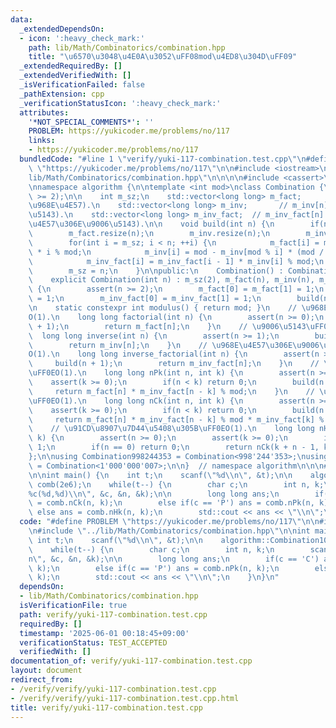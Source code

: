 ```yaml
---
data:
  _extendedDependsOn:
  - icon: ':heavy_check_mark:'
    path: lib/Math/Combinatorics/combination.hpp
    title: "\u6570\u3048\u4E0A\u3052\uFF08mod\u4ED8\u304D\uFF09"
  _extendedRequiredBy: []
  _extendedVerifiedWith: []
  _isVerificationFailed: false
  _pathExtension: cpp
  _verificationStatusIcon: ':heavy_check_mark:'
  attributes:
    '*NOT_SPECIAL_COMMENTS*': ''
    PROBLEM: https://yukicoder.me/problems/no/117
    links:
    - https://yukicoder.me/problems/no/117
  bundledCode: "#line 1 \"verify/yuki-117-combination.test.cpp\"\n#define PROBLEM\
    \ \"https://yukicoder.me/problems/no/117\"\n\n#include <iostream>\n\n#line 1 \"\
    lib/Math/Combinatorics/combination.hpp\"\n\n\n\n#include <cassert>\n#include <vector>\n\
    \nnamespace algorithm {\n\ntemplate <int mod>\nclass Combination {\n    static_assert(mod\
    \ >= 2);\n\n    int m_sz;\n    std::vector<long long> m_fact;      // m_fact[n]:=(n\u306E\
    \u968E\u4E57).\n    std::vector<long long> m_inv;       // m_inv[n]:=(n\u306E\u9006\
    \u5143).\n    std::vector<long long> m_inv_fact;  // m_inv_fact[n]:=(n\u306E\u968E\
    \u4E57\u306E\u9006\u5143).\n\n    void build(int n) {\n        if(n <= m_sz) return;\n\
    \        m_fact.resize(n);\n        m_inv.resize(n);\n        m_inv_fact.resize(n);\n\
    \        for(int i = m_sz; i < n; ++i) {\n            m_fact[i] = m_fact[i - 1]\
    \ * i % mod;\n            m_inv[i] = mod - m_inv[mod % i] * (mod / i) % mod;\n\
    \            m_inv_fact[i] = m_inv_fact[i - 1] * m_inv[i] % mod;\n        }\n\
    \        m_sz = n;\n    }\n\npublic:\n    Combination() : Combination(2) {}\n\
    \    explicit Combination(int n) : m_sz(2), m_fact(n), m_inv(n), m_inv_fact(n)\
    \ {\n        assert(n >= 2);\n        m_fact[0] = m_fact[1] = 1;\n        m_inv[1]\
    \ = 1;\n        m_inv_fact[0] = m_inv_fact[1] = 1;\n        build(n);\n    }\n\
    \n    static constexpr int modulus() { return mod; }\n    // \u968E\u4E57\uFF0E\
    O(1).\n    long long factorial(int n) {\n        assert(n >= 0);\n        build(n\
    \ + 1);\n        return m_fact[n];\n    }\n    // \u9006\u5143\uFF0EO(1).\n  \
    \  long long inverse(int n) {\n        assert(n >= 1);\n        build(n + 1);\n\
    \        return m_inv[n];\n    }\n    // \u968E\u4E57\u306E\u9006\u5143\uFF0E\
    O(1).\n    long long inverse_factorial(int n) {\n        assert(n >= 0);\n   \
    \     build(n + 1);\n        return m_inv_fact[n];\n    }\n    // \u9806\u5217\
    \uFF0EO(1).\n    long long nPk(int n, int k) {\n        assert(n >= 0);\n    \
    \    assert(k >= 0);\n        if(n < k) return 0;\n        build(n + 1);\n   \
    \     return m_fact[n] * m_inv_fact[n - k] % mod;\n    }\n    // \u7D44\u5408\u305B\
    \uFF0EO(1).\n    long long nCk(int n, int k) {\n        assert(n >= 0);\n    \
    \    assert(k >= 0);\n        if(n < k) return 0;\n        build(n + 1);\n   \
    \     return m_fact[n] * m_inv_fact[n - k] % mod * m_inv_fact[k] % mod;\n    }\n\
    \    // \u91CD\u8907\u7D44\u5408\u305B\uFF0EO(1).\n    long long nHk(int n, int\
    \ k) {\n        assert(n >= 0);\n        assert(k >= 0);\n        if(k == 0) return\
    \ 1;\n        if(n == 0) return 0;\n        return nCk(k + n - 1, k);\n    }\n\
    };\n\nusing Combination998244353 = Combination<998'244'353>;\nusing Combination1000000007\
    \ = Combination<1'000'000'007>;\n\n}  // namespace algorithm\n\n\n#line 6 \"verify/yuki-117-combination.test.cpp\"\
    \n\nint main() {\n    int t;\n    scanf(\"%d\\n\", &t);\n\n    algorithm::Combination1000000007\
    \ comb(2e6);\n    while(t--) {\n        char c;\n        int n, k;\n        scanf(\"\
    %c(%d,%d)\\n\", &c, &n, &k);\n\n        long long ans;\n        if(c == 'C') ans\
    \ = comb.nCk(n, k);\n        else if(c == 'P') ans = comb.nPk(n, k);\n       \
    \ else ans = comb.nHk(n, k);\n        std::cout << ans << \"\\n\";\n    }\n}\n"
  code: "#define PROBLEM \"https://yukicoder.me/problems/no/117\"\n\n#include <iostream>\n\
    \n#include \"../lib/Math/Combinatorics/combination.hpp\"\n\nint main() {\n   \
    \ int t;\n    scanf(\"%d\\n\", &t);\n\n    algorithm::Combination1000000007 comb(2e6);\n\
    \    while(t--) {\n        char c;\n        int n, k;\n        scanf(\"%c(%d,%d)\\\
    n\", &c, &n, &k);\n\n        long long ans;\n        if(c == 'C') ans = comb.nCk(n,\
    \ k);\n        else if(c == 'P') ans = comb.nPk(n, k);\n        else ans = comb.nHk(n,\
    \ k);\n        std::cout << ans << \"\\n\";\n    }\n}\n"
  dependsOn:
  - lib/Math/Combinatorics/combination.hpp
  isVerificationFile: true
  path: verify/yuki-117-combination.test.cpp
  requiredBy: []
  timestamp: '2025-06-01 00:18:45+09:00'
  verificationStatus: TEST_ACCEPTED
  verifiedWith: []
documentation_of: verify/yuki-117-combination.test.cpp
layout: document
redirect_from:
- /verify/verify/yuki-117-combination.test.cpp
- /verify/verify/yuki-117-combination.test.cpp.html
title: verify/yuki-117-combination.test.cpp
---
```

